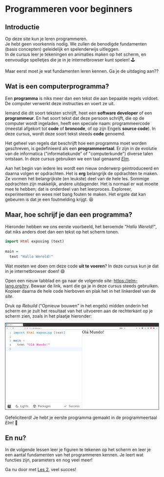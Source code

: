 # Programmeren voor beginners

## Introductie

Op deze site kun je leren programmeren.  
Je hebt geen voorkennis nodig.
We zullen de benodigde fundamenten (basis concepten)
geleidelijk en spelenderwijs uitleggen.  
In de cursus leer je tekeningen en animaties maken
op het scherm, en eenvoudige spelletjes die je
in je internetbrowser kunt spelen! 🕹

Maar eerst moet je wat fundamenten leren kennen.
Ga je de uitdaging aan??

## Wat is een computerprogramma?

Een **programma** is niks meer dan een tekst die
aan bepaalde regels voldoet. De computer verwerkt
deze instructies en voert ze uit.

Iemand die dit soort teksten schrijft, heet een
**software developer** of een **programmeur**.
En het soort tekst dat deze persoon schrijft,
die op de computer wordt ingeladen, heeft een
speciale naam: programmeercode (meestal afgekort
tot **code** of **broncode**, of op zijn Engels
**source code**).
In deze cursus, wordt deze soort tekst steeds
**code** genoemd.

Het geheel van regels dat beschrijft hoe een
programma moet worden geschreven, is gedefinieerd
als een **programmeertaal**.
Er zijn in de evolutie van de informatica ("informatiekunde"
of "computerkunde") diverse talen ontstaan.
In deze cursus gebruiken we een taal genaamd
*<a href='https://elm-lang.org/' target='_blank'>Elm</a>*.

Aan het begin van iedere les wordt een nieuw onderwerp
geintroduceerd en daarna volgen er opdrachten.
Het is **erg** belangrijk de opdrachten te maken. Ze
vormen het belangrijkste (en leukste) deel van de
hele les.
Sommige opdrachten zijn makkelijk, andere uitdagender.
Het is normaal er wat moeite mee te hebben; dat is onderdeel
van het leerproces.
Exploreer, experimenteer en wees niet bang fouten te maken.
Het ergste dat kan gebeuren is dat je een foutmelding krijgt. 😆

## Maar, hoe schrijf je dan een programma?

Hieronder hebben we ons eerste voorbeeld, het beroemde
_"Hallo Wereld!"_, dat niks anders doet dan een tekst op het
scherm tonen.

```haskell
import Html exposing (text)

main =
  text "Hallo Wereld!"
```

Wat moeten we doen om deze code **uit te voeren**?
In deze cursus kun je dat in je internetbrowser doen! 😄

Open een nieuw tabblad en ga naar de volgende *site*:
<a href=https://elm-lang.org/try target='_blank'>https://elm-lang.org/try</a>.
Bewaar de link, want die ga je in deze cursus steeds gebruiken.
Kopieer daarna de hele code hierboven en plak het in het linkerdeel van de *site*.

Druk op *Rebuild* ("Opnieuw bouwen" in het engels) midden onderin het scherm en je zult het resultaat van het uitvoeren aan de rechterkant op je scherm zien, zoals in het plaatje hieronder:

![Ons eerste stuk code](/resources/elm-lang-try-ola-mundo.png)

Gefeliciteerd! Je hebt je eerste programma gemaakt in de programmeertaal *Elm*! 🎉

## En nu?

In de volgende lessen leer je figuren te tekenen op het scherm
en leer je een aantal fundamenten van het programmeren kennen.
Je leert wat functies zijn, parameters en nog veel meer!

Ga nu door met [Les 2](/les_2.html), veel succes!

